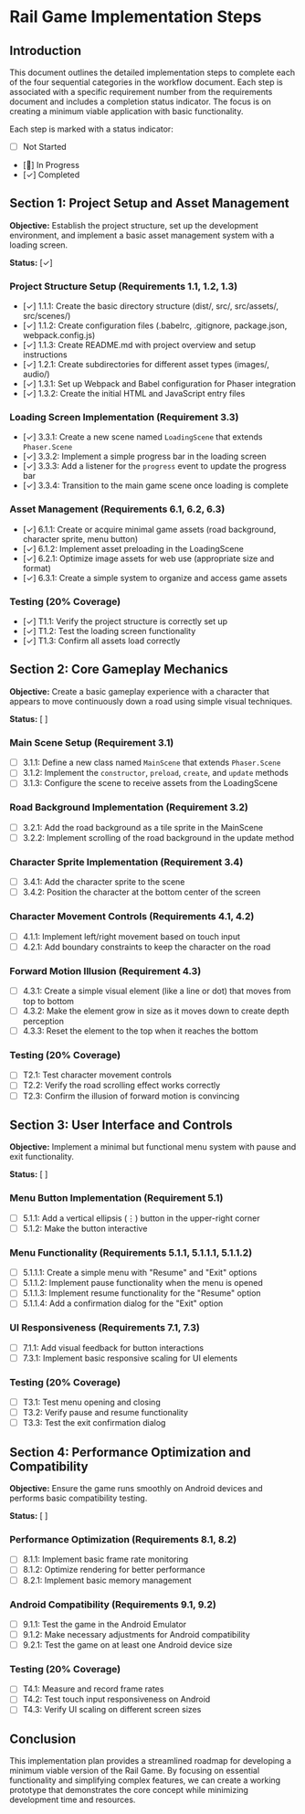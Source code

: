 # Rail Game Implementation Steps

## Introduction

This document outlines the detailed implementation steps to complete each of the four sequential categories in the workflow document. Each step is associated with a specific requirement number from the requirements document and includes a completion status indicator. The focus is on creating a minimum viable application with basic functionality.

Each step is marked with a status indicator:
- [ ] Not Started
- [🔄] In Progress
- [✓] Completed

## Section 1: Project Setup and Asset Management

**Objective:** Establish the project structure, set up the development environment, and implement a basic asset management system with a loading screen.

**Status:** [✓]

### Project Structure Setup (Requirements 1.1, 1.2, 1.3)

- [✓] 1.1.1: Create the basic directory structure (dist/, src/, src/assets/, src/scenes/)
- [✓] 1.1.2: Create configuration files (.babelrc, .gitignore, package.json, webpack.config.js)
- [✓] 1.1.3: Create README.md with project overview and setup instructions
- [✓] 1.2.1: Create subdirectories for different asset types (images/, audio/)
- [✓] 1.3.1: Set up Webpack and Babel configuration for Phaser integration
- [✓] 1.3.2: Create the initial HTML and JavaScript entry files

### Loading Screen Implementation (Requirement 3.3)

- [✓] 3.3.1: Create a new scene named `LoadingScene` that extends `Phaser.Scene`
- [✓] 3.3.2: Implement a simple progress bar in the loading screen
- [✓] 3.3.3: Add a listener for the `progress` event to update the progress bar
- [✓] 3.3.4: Transition to the main game scene once loading is complete

### Asset Management (Requirements 6.1, 6.2, 6.3)

- [✓] 6.1.1: Create or acquire minimal game assets (road background, character sprite, menu button)
- [✓] 6.1.2: Implement asset preloading in the LoadingScene
- [✓] 6.2.1: Optimize image assets for web use (appropriate size and format)
- [✓] 6.3.1: Create a simple system to organize and access game assets

### Testing (20% Coverage)

- [✓] T1.1: Verify the project structure is correctly set up
- [✓] T1.2: Test the loading screen functionality
- [✓] T1.3: Confirm all assets load correctly

## Section 2: Core Gameplay Mechanics

**Objective:** Create a basic gameplay experience with a character that appears to move continuously down a road using simple visual techniques.

**Status:** [ ]

### Main Scene Setup (Requirement 3.1)

- [ ] 3.1.1: Define a new class named `MainScene` that extends `Phaser.Scene`
- [ ] 3.1.2: Implement the `constructor`, `preload`, `create`, and `update` methods
- [ ] 3.1.3: Configure the scene to receive assets from the LoadingScene

### Road Background Implementation (Requirement 3.2)

- [ ] 3.2.1: Add the road background as a tile sprite in the MainScene
- [ ] 3.2.2: Implement scrolling of the road background in the update method

### Character Sprite Implementation (Requirement 3.4)

- [ ] 3.4.1: Add the character sprite to the scene
- [ ] 3.4.2: Position the character at the bottom center of the screen

### Character Movement Controls (Requirements 4.1, 4.2)

- [ ] 4.1.1: Implement left/right movement based on touch input
- [ ] 4.2.1: Add boundary constraints to keep the character on the road

### Forward Motion Illusion (Requirement 4.3)

- [ ] 4.3.1: Create a simple visual element (like a line or dot) that moves from top to bottom
- [ ] 4.3.2: Make the element grow in size as it moves down to create depth perception
- [ ] 4.3.3: Reset the element to the top when it reaches the bottom

### Testing (20% Coverage)

- [ ] T2.1: Test character movement controls
- [ ] T2.2: Verify the road scrolling effect works correctly
- [ ] T2.3: Confirm the illusion of forward motion is convincing

## Section 3: User Interface and Controls

**Objective:** Implement a minimal but functional menu system with pause and exit functionality.

**Status:** [ ]

### Menu Button Implementation (Requirement 5.1)

- [ ] 5.1.1: Add a vertical ellipsis (⋮) button in the upper-right corner
- [ ] 5.1.2: Make the button interactive

### Menu Functionality (Requirements 5.1.1, 5.1.1.1, 5.1.1.2)

- [ ] 5.1.1.1: Create a simple menu with "Resume" and "Exit" options
- [ ] 5.1.1.2: Implement pause functionality when the menu is opened
- [ ] 5.1.1.3: Implement resume functionality for the "Resume" option
- [ ] 5.1.1.4: Add a confirmation dialog for the "Exit" option

### UI Responsiveness (Requirements 7.1, 7.3)

- [ ] 7.1.1: Add visual feedback for button interactions
- [ ] 7.3.1: Implement basic responsive scaling for UI elements

### Testing (20% Coverage)

- [ ] T3.1: Test menu opening and closing
- [ ] T3.2: Verify pause and resume functionality
- [ ] T3.3: Test the exit confirmation dialog

## Section 4: Performance Optimization and Compatibility

**Objective:** Ensure the game runs smoothly on Android devices and performs basic compatibility testing.

**Status:** [ ]

### Performance Optimization (Requirements 8.1, 8.2)

- [ ] 8.1.1: Implement basic frame rate monitoring
- [ ] 8.1.2: Optimize rendering for better performance
- [ ] 8.2.1: Implement basic memory management

### Android Compatibility (Requirements 9.1, 9.2)

- [ ] 9.1.1: Test the game in the Android Emulator
- [ ] 9.1.2: Make necessary adjustments for Android compatibility
- [ ] 9.2.1: Test the game on at least one Android device size

### Testing (20% Coverage)

- [ ] T4.1: Measure and record frame rates
- [ ] T4.2: Test touch input responsiveness on Android
- [ ] T4.3: Verify UI scaling on different screen sizes

## Conclusion

This implementation plan provides a streamlined roadmap for developing a minimum viable version of the Rail Game. By focusing on essential functionality and simplifying complex features, we can create a working prototype that demonstrates the core concept while minimizing development time and resources.